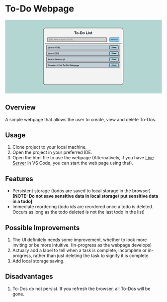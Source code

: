 # To-Do Webpage

![Screenshot of v1.0 of webpage](img/ToDo%20Webpage%20Screenshot%20v1.1.png)

## Overview
A simple webpage that allows the user to create, view and delete To-Dos.

## Usage
1. Clone project to your local machine.
2. Open the project in your preferred IDE.
3. Open the html file to use the webpage (Alternatively, if you have [Live Server](https://marketplace.visualstudio.com/items?itemName=ritwickdey.LiveServer) in VS Code, you can start the web page using that).

## Features
- Persistent storage (todos are saved to local storage in the browser) **[NOTE: Do not save sensitive data in local storage/ put sensitive data in a todo]**
- Immediate reordering (todo ids are reordered once a todo is deleted. Occurs as long as the todo deleted is not the last todo in the list)

## Possible Improvements

1. The UI definitely needs some improvement, whether to look more inviting or be more intuitive. (In-progress as the webpage develops)
2. Actually add a label to tell when a task is complete, incomplete or in-progress, rather than just deleting the task to signify it is complete.
3. Add local storage saving.

## Disadvantages

1. To-Dos do not persist. If you refresh the browser, all To-Dos will be gone.